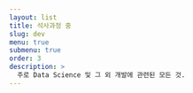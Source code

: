 ```yaml
---
layout: list
title: 석사과정 중
slug: dev
menu: true
submenu: true
order: 3
description: >
  주로 Data Science 및 그 외 개발에 관련된 모든 것.  
---
```

